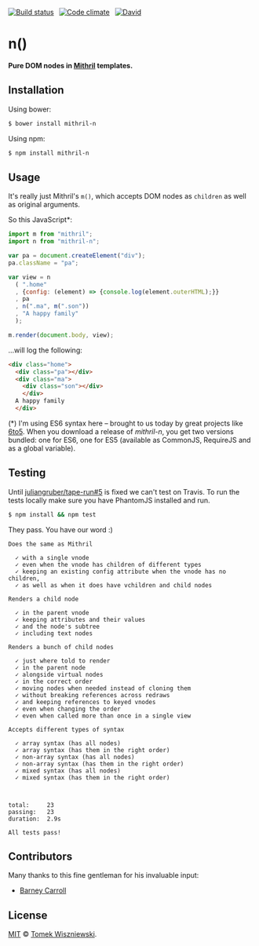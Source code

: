  [![Build status](https://img.shields.io/badge/local%20build-passing-brightgreen.svg?style=flat-square)](#testing)
 [![Code climate](https://img.shields.io/codeclimate/github/tomekwi/mithril-n.svg?style=flat-square)](https://codeclimate.com/github/tomekwi/mithril-n)
 [![David](https://img.shields.io/david/tomekwi/mithril-n.svg?style=flat-square)](https://david-dm.org/tomekwi/mithril-n)




n()
===

**Pure DOM nodes in [Mithril][] templates.**

[Mithril]: http://lhorie.github.io/mithril/




Installation
------------

Using bower:

```sh
$ bower install mithril-n
```

Using npm:

```sh
$ npm install mithril-n
```




Usage
-----

It's really just Mithril's `m()`, which accepts DOM nodes as `children` as well as original arguments.

So this JavaScript*:

```js
import m from "mithril";
import n from "mithril-n";

var pa = document.createElement("div");
pa.className = "pa";

var view = n
  ( ".home"
  , {config: (element) => {console.log(element.outerHTML);}}
  , pa
  , n(".ma", m(".son"))
  , "A happy family"
  );

m.render(document.body, view);
```

…will log the following:

```html
<div class="home">
  <div class="pa"></div>
  <div class="ma">
    <div class="son"></div>
    </div>
  A happy family
  </div>
```

(*) I'm using ES6 syntax here – brought to us today by great projects like [6to5]. When you download a release of _mithril-n_, you get two versions bundled: one for ES6, one for ES5 (available as CommonJS, RequireJS and as a global variable).

[6to5]: http://6to5.org




Testing
-------

Until [juliangruber/tape-run#5][tape-run-issue] is fixed we can't test on Travis. To run the tests locally make sure you have PhantomJS installed and run.

```sh
$ npm install && npm test
```

They pass. You have our word :)

```
Does the same as Mithril

  ✓ with a single vnode
  ✓ even when the vnode has children of different types
  ✓ keeping an existing config attribute when the vnode has no children,
  ✓ as well as when it does have vchildren and child nodes

Renders a child node

  ✓ in the parent vnode
  ✓ keeping attributes and their values
  ✓ and the node's subtree
  ✓ including text nodes

Renders a bunch of child nodes

  ✓ just where told to render
  ✓ in the parent node
  ✓ alongside virtual nodes
  ✓ in the correct order
  ✓ moving nodes when needed instead of cloning them
  ✓ without breaking references across redraws
  ✓ and keeping references to keyed vnodes
  ✓ even when changing the order
  ✓ even when called more than once in a single view

Accepts different types of syntax

  ✓ array syntax (has all nodes)
  ✓ array syntax (has them in the right order)
  ✓ non-array syntax (has all nodes)
  ✓ non-array syntax (has them in the right order)
  ✓ mixed syntax (has all nodes)
  ✓ mixed syntax (has them in the right order)



total:     23
passing:   23
duration:  2.9s

All tests pass!
```

[tape-run-issue]: https://github.com/juliangruber/tape-run/issues/5 "tape-run does not work on travis ci #5"




Contributors
------------

Many thanks to this fine gentleman for his invaluable input:

- [Barney Carroll]

[Barney Carroll]: https://github.com/barneycarroll




License
-------

[MIT][] © [Tomek Wiszniewski][].

[MIT]: ./License.md
[Tomek Wiszniewski]: https://github.com/tomekwi
